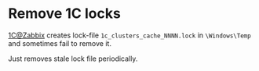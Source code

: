 # Remove 1C locks

[1C@Zabbix] creates lock-file `1c_clusters_cache_NNNN.lock`
in `\Windows\Temp`
and sometimes fail to remove it.

Just removes stale lock file periodically.

[1C@Zabbix]: https://github.com/slothfk/1c_zabbix_template_ce/
